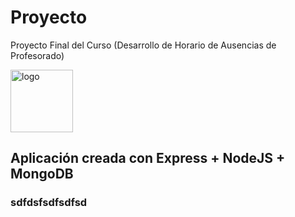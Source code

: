 # Proyecto
Proyecto Final del Curso (Desarrollo de Horario de Ausencias de Profesorado)

<img src="https://pbs.twimg.com/profile_images/3658661792/5c71b7b6ab15cbd10bb8f3fb0afd20fd_400x400.jpeg" alt="logo" width="100" height="100"/>

<br/>

<h2>Aplicación creada con Express + NodeJS + MongoDB</h2>
<h3>sdfdsfsdfsdfsd</h3>
<p></p>
